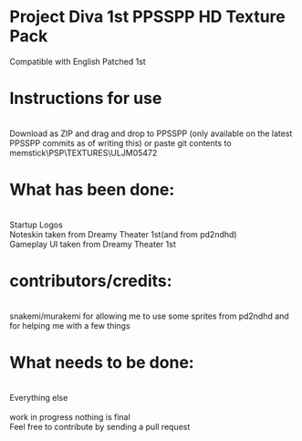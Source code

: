 # Project Diva 1st PPSSPP HD Texture Pack
Compatible with English Patched 1st

<h1>Instructions for use</h1><br>
Download as ZIP and drag and drop to PPSSPP (only available on the latest PPSSPP commits as of writing this)
or paste git contents to memstick\PSP\TEXTURES\ULJM05472
<h1>What has been done:</h1><br>
Startup Logos<br>
Noteskin taken from Dreamy Theater 1st(and from pd2ndhd)<br>
Gameplay UI taken from Dreamy Theater 1st<br>
<h1>contributors/credits:</h1><br>
snakemi/murakemi for allowing me to use some sprites from pd2ndhd and for helping me with a few things
<h1>What needs to be done:</h1><br>
Everything else<br><br>
work in progress nothing is final<br>
Feel free to contribute by sending a pull request
